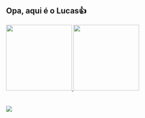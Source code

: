 ## Opa, aqui é o Lucas👍



<div>
<a href="https://github.com/seu-usuário-aqui">
<img height="180em" src="https://github-readme-stats.vercel.app/api/top-langs/?username=dnzlucas&layout=compact&langs_count=7&theme=dracula"/>
<img height="180em" src="https://github-readme-stats.vercel.app/api?username=dnzlucas&show_icons=true&theme=dracula&include_all_commits=true&count_private=true"/>
</div>


#  




<a href="https://www.instagram.com/_lsc5/" target="_blank"><img src="https://img.shields.io/badge/-Instagram-%23E4405F?style=for-the-badge&logo=instagram&logoColor=white" target="_blank"></a>
